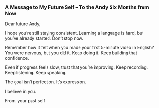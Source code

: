 ### A Message to My Future Self – To the Andy Six Months from Now

Dear future Andy,

I hope you’re still staying consistent. Learning a language is hard, but you’ve already started. Don’t stop now.

Remember how it felt when you made your first 5-minute video in English? You were nervous, but you did it. Keep doing it. Keep building that confidence.

Even if progress feels slow, trust that you’re improving. Keep recording. Keep listening. Keep speaking.

The goal isn’t perfection. It’s expression.

I believe in you.

From, your past self